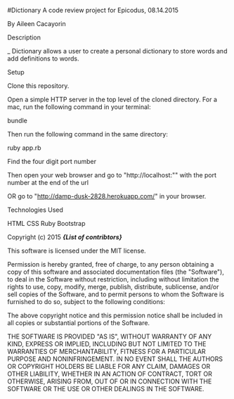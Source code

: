 #Dictionary
A code review project for Epicodus, 08.14.2015

By Aileen Cacayorin

Description

_ Dictionary allows a user to create a personal dictionary to store words and add definitions to words.

Setup

Clone this repository.

Open a simple HTTP server in the top level of the cloned directory. For a mac, run the following command in your terminal:

  bundle

Then run the following command in the same directory:

  ruby app.rb

Find the four digit port number

Then open your web browser and go to "http://localhost:"" with the port number at the end of the url

OR go to "http://damp-dusk-2828.herokuapp.com/" in your browser.


Technologies Used

  HTML
  CSS
  Ruby
  Bootstrap

Copyright (c) 2015 **_{List of contribtors}_**

This software is licensed under the MIT license.

Permission is hereby granted, free of charge, to any person obtaining a copy
of this software and associated documentation files (the "Software"), to deal
in the Software without restriction, including without limitation the rights
to use, copy, modify, merge, publish, distribute, sublicense, and/or sell
copies of the Software, and to permit persons to whom the Software is
furnished to do so, subject to the following conditions:

The above copyright notice and this permission notice shall be included in
all copies or substantial portions of the Software.

THE SOFTWARE IS PROVIDED "AS IS", WITHOUT WARRANTY OF ANY KIND, EXPRESS OR
IMPLIED, INCLUDING BUT NOT LIMITED TO THE WARRANTIES OF MERCHANTABILITY,
FITNESS FOR A PARTICULAR PURPOSE AND NONINFRINGEMENT. IN NO EVENT SHALL THE
AUTHORS OR COPYRIGHT HOLDERS BE LIABLE FOR ANY CLAIM, DAMAGES OR OTHER
LIABILITY, WHETHER IN AN ACTION OF CONTRACT, TORT OR OTHERWISE, ARISING FROM,
OUT OF OR IN CONNECTION WITH THE SOFTWARE OR THE USE OR OTHER DEALINGS IN
THE SOFTWARE.
